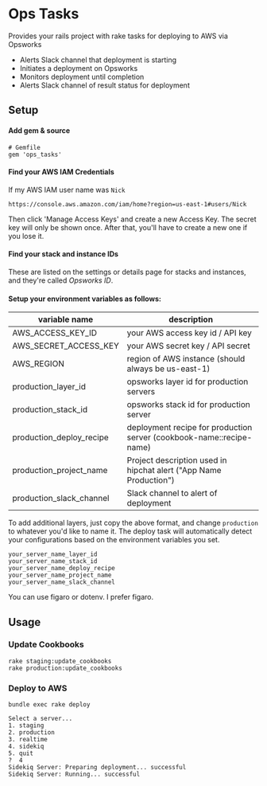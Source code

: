 # Ops Tasks

Provides your rails project with rake tasks for deploying to AWS via Opsworks

- Alerts Slack channel that deployment is starting
- Initiates a deployment on Opsworks
- Monitors deployment until completion
- Alerts Slack channel of result status for deployment

## Setup

#### Add gem & source

    # Gemfile
    gem 'ops_tasks'

#### Find your AWS IAM Credentials

If my AWS IAM user name was `Nick`

`https://console.aws.amazon.com/iam/home?region=us-east-1#users/Nick`

Then click 'Manage Access Keys' and create a new Access Key. The secret key will only be shown once. After that, you'll have to create a new one if you lose it.

#### Find your stack and instance IDs

These are listed on the settings or details page for stacks and instances, and they're called _Opsworks ID_.


#### Setup your environment variables as follows:

| variable name | description |
| --------------|-------------- |
| AWS_ACCESS_KEY_ID    | your AWS access key id / API key |
| AWS_SECRET_ACCESS_KEY | your AWS secret key / API secret |
| AWS_REGION            | region of AWS instance (should always be us-east-1) |
| production_layer_id | opsworks layer id for production servers |
| production_stack_id | opsworks stack id for production server |
| production_deploy_recipe | deployment recipe for production server (cookbook-name::recipe-name) |
| production_project_name | Project description used in hipchat alert ("App Name Production") |
| production_slack_channel | Slack channel to alert of deployment |

To add additional layers, just copy the above format, and change `production` to whatever you'd like to name it. The deploy task will automatically detect your configurations based on the environment variables you set.

```
your_server_name_layer_id
your_server_name_stack_id
your_server_name_deploy_recipe
your_server_name_project_name
your_server_name_slack_channel
```

You can use figaro or dotenv. I prefer figaro.

## Usage

### Update Cookbooks

    rake staging:update_cookbooks
    rake production:update_cookbooks

### Deploy to AWS

    bundle exec rake deploy

    Select a server...
    1. staging
    2. production
    3. realtime
    4. sidekiq
    5. quit
    ?  4
    Sidekiq Server: Preparing deployment... successful
    Sidekiq Server: Running... successful



